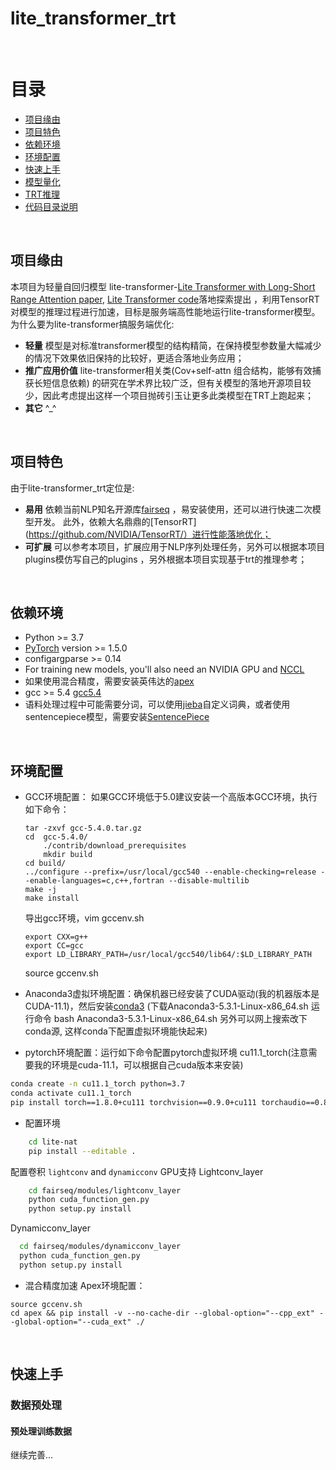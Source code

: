 # lite_transformer_trt
<br>

目录
=================
  * [项目缘由](#项目缘由)
  * [项目特色](#项目特色)
  * [依赖环境](#依赖环境)
  * [环境配置](#环境配置)
  * [快速上手](#快速上手)
  * [模型量化](#模型量化)
  * [TRT推理](#TRT推理)
  * [代码目录说明](#代码目录说明)

<br>

## 项目缘由
本项目为轻量自回归模型 lite-transformer-[Lite Transformer with Long-Short Range Attention paper](https://arxiv.org/abs/2004.11886), [Lite Transformer code](https://github.com/mit-han-lab/lite-transformer)落地探索提出 ，利用TensorRT对模型的推理过程进行加速，目标是服务端高性能地运行lite-transformer模型。<br>
  为什么要为lite-transformer搞服务端优化:
- __轻量__  模型是对标准transformer模型的结构精简，在保持模型参数量大幅减少的情况下效果依旧保持的比较好，更适合落地业务应用；
- __推广应用价值__  lite-transformer相关类(Cov+self-attn 组合结构，能够有效捕获长短信息依赖) 的研究在学术界比较广泛，但有关模型的落地开源项目较少，因此考虑提出这样一个项目抛砖引玉让更多此类模型在TRT上跑起来；
- __其它__ ^_^

<br>

## 项目特色
由于lite-transformer_trt定位是:
- __易用__  依赖当前NLP知名开源库[fairseq](https://github.com/pytorch/fairseq/) ，易安装使用，还可以进行快速二次模型开发。 此外，依赖大名鼎鼎的[TensorRT](https://github.com/NVIDIA/TensorRT/）进行性能落地优化；
- __可扩展__  可以参考本项目，扩展应用于NLP序列处理任务，另外可以根据本项目plugins模仿写自己的plugins ，另外根据本项目实现基于trt的推理参考；

<br>

## 依赖环境
* Python >= 3.7
* [PyTorch](http://pytorch.org/) version >= 1.5.0
* configargparse >= 0.14
* For training new models, you'll also need an NVIDIA GPU and [NCCL](https://github.com/NVIDIA/nccl)
* 如果使用混合精度，需要安装英伟达的[apex]( https://github.com/NVIDIA/apex)
* gcc >= 5.4 [gcc5.4](http://ftp.gnu.org/gnu/gcc/gcc-5.4.0/gcc-5.4.0.tar.gz)
* 语料处理过程中可能需要分词，可以使用[jieba](https://github.com/fxsjy/jieba)自定义词典，或者使用sentencepiece模型，需要安装[SentencePiece]( https://github.com/google/sentencepiece)

<br>

## 环境配置
*  GCC环境配置：
  如果GCC环境低于5.0建议安装一个高版本GCC环境，执行如下命令：
    ```wget  http://ftp.gnu.org/gnu/gcc/gcc-5.4.0/gcc-5.4.0.tar.gz
    tar -zxvf gcc-5.4.0.tar.gz
    cd  gcc-5.4.0/
        ./contrib/download_prerequisites
        mkdir build
    cd build/
    ../configure --prefix=/usr/local/gcc540 --enable-checking=release --enable-languages=c,c++,fortran --disable-multilib
    make -j
    make install
    ```
    导出gcc环境，vim gccenv.sh
    ```export PATH=/usr/local/gcc540/bin/:$PATH
    export CXX=g++
    export CC=gcc
    export LD_LIBRARY_PATH=/usr/local/gcc540/lib64/:$LD_LIBRARY_PATH
    ```
    source gccenv.sh 

*  Anaconda3虚拟环境配置：确保机器已经安装了CUDA驱动(我的机器版本是CUDA-11.1)，然后安装[conda3](https://www.anaconda.com/download/) (下载Anaconda3-5.3.1-Linux-x86_64.sh 运行命令  bash Anaconda3-5.3.1-Linux-x86_64.sh 另外可以网上搜索改下conda源, 这样conda下配置虚拟环境能快起来) 

* pytorch环境配置：运行如下命令配置pytorch虚拟环境 cu11.1_torch(注意需要我的环境是cuda-11.1，可以根据自己cuda版本来安装)
```bash
conda create -n cu11.1_torch python=3.7
conda activate cu11.1_torch
pip install torch==1.8.0+cu111 torchvision==0.9.0+cu111 torchaudio==0.8.0 -f https://download.pytorch.org/whl/torch_stable.html
```

* 配置环境
```bash
    cd lite-nat
    pip install --editable .
 ```

配置卷积 `lightconv` and `dynamicconv` GPU支持 
Lightconv_layer
```bash
    cd fairseq/modules/lightconv_layer
    python cuda_function_gen.py
    python setup.py install
```

Dynamicconv_layer
```bash
  cd fairseq/modules/dynamicconv_layer
  python cuda_function_gen.py
  python setup.py install
```

* 混合精度加速
Apex环境配置：
```git clone https://github.com/NVIDIA/apex
source gccenv.sh
cd apex && pip install -v --no-cache-dir --global-option="--cpp_ext" --global-option="--cuda_ext" ./
```

<br>

## 快速上手

### 数据预处理
#### 预处理训练数据
 继续完善...
